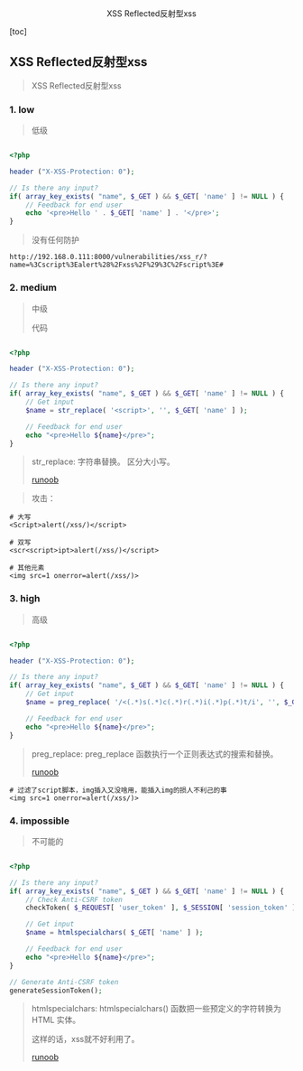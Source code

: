 <center>XSS Reflected反射型xss</center>





[toc]









## XSS Reflected反射型xss

> XSS Reflected反射型xss



















### 1. low

> 低级

```php

<?php

header ("X-XSS-Protection: 0");

// Is there any input?
if( array_key_exists( "name", $_GET ) && $_GET[ 'name' ] != NULL ) {
    // Feedback for end user
    echo '<pre>Hello ' . $_GET[ 'name' ] . '</pre>';
}

```

> 没有任何防护

```shell
http://192.168.0.111:8000/vulnerabilities/xss_r/?name=%3Cscript%3Ealert%28%2Fxss%2F%29%3C%2Fscript%3E#
```









### 2. medium

> 中级
>
> 代码

```php

<?php

header ("X-XSS-Protection: 0");

// Is there any input?
if( array_key_exists( "name", $_GET ) && $_GET[ 'name' ] != NULL ) {
    // Get input
    $name = str_replace( '<script>', '', $_GET[ 'name' ] );

    // Feedback for end user
    echo "<pre>Hello ${name}</pre>";
}
```

> str_replace: 字符串替换。 区分大小写。
>
> [runoob](https://www.runoob.com/php/func-string-str-replace.html)

> 攻击： 

```shell
# 大写
<Script>alert(/xss/)</script>

# 双写
<scr<script>ipt>alert(/xss/)</script>

# 其他元素
<img src=1 onerror=alert(/xss/)>
```





### 3. high

> 高级

```php

<?php

header ("X-XSS-Protection: 0");

// Is there any input?
if( array_key_exists( "name", $_GET ) && $_GET[ 'name' ] != NULL ) {
    // Get input
    $name = preg_replace( '/<(.*)s(.*)c(.*)r(.*)i(.*)p(.*)t/i', '', $_GET[ 'name' ] );

    // Feedback for end user
    echo "<pre>Hello ${name}</pre>";
}

```

> preg_replace: preg_replace 函数执行一个正则表达式的搜索和替换。
>
> [runoob](https://www.runoob.com/php/php-preg_replace.html)

```shell
# 过滤了script脚本，img插入又没啥用，能插入img的损人不利己的事
<img src=1 onerror=alert(/xss/)>
```







### 4. impossible

> 不可能的

```php

<?php

// Is there any input?
if( array_key_exists( "name", $_GET ) && $_GET[ 'name' ] != NULL ) {
    // Check Anti-CSRF token
    checkToken( $_REQUEST[ 'user_token' ], $_SESSION[ 'session_token' ], 'index.php' );

    // Get input
    $name = htmlspecialchars( $_GET[ 'name' ] );

    // Feedback for end user
    echo "<pre>Hello ${name}</pre>";
}

// Generate Anti-CSRF token
generateSessionToken();
```

> htmlspecialchars: htmlspecialchars() 函数把一些预定义的字符转换为 HTML 实体。
>
> 这样的话，xss就不好利用了。
>
> [runoob](https://www.runoob.com/php/func-string-htmlspecialchars.html)





